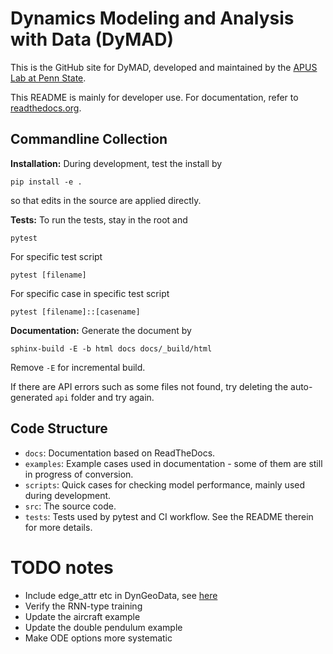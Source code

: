 # Dynamics Modeling and Analysis with Data (DyMAD)

This is the GitHub site for DyMAD, developed and maintained by the [APUS Lab at Penn State](https://apus-lab.github.io/).

This README is mainly for developer use.  For documentation, refer to [readthedocs.org](https://dymad.readthedocs.org).

## Commandline Collection

**Installation:** During development, test the install by
```
pip install -e .
```
so that edits in the source are applied directly.

**Tests:** To run the tests, stay in the root and
```
pytest
```
For specific test script
```
pytest [filename]
```
For specific case in specific test script
```
pytest [filename]::[casename]
```

**Documentation:** Generate the document by
```
sphinx-build -E -b html docs docs/_build/html
```
Remove `-E` for incremental build.

If there are API errors such as some files not found, try deleting the auto-generated `api` folder and try again.

## Code Structure

- `docs`: Documentation based on ReadTheDocs.
- `examples`: Example cases used in documentation - some of them are still in progress of conversion.
- `scripts`: Quick cases for checking model performance, mainly used during development.
- `src`: The source code.
- `tests`: Tests used by pytest and CI workflow.  See the README therein for more details.

# TODO notes

- Include edge_attr etc in DynGeoData, see [here](https://pytorch-geometric.readthedocs.io/en/latest/cheatsheet/gnn_cheatsheet.html)
- Verify the RNN-type training
- Update the aircraft example
- Update the double pendulum example
- Make ODE options more systematic
